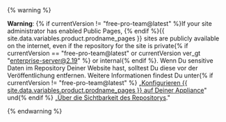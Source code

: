   {% warning %}

  **Warning**: {% if currentVersion != "free-pro-team@latest" %}If your site administrator has enabled Public Pages, {% endif %}{{ site.data.variables.product.prodname_pages }} sites are publicly available on the internet, even if the repository for the site is private{% if currentVersion == "free-pro-team@latest" or currentVersion ver_gt "enterprise-server@2.19" %} or internal{% endif %}. Wenn Du sensitive Daten im Repository Deiner Website hast, solltest Du diese vor der Veröffentlichung entfernen. Weitere Informationen findest Du unter{% if currentVersion != "free-pro-team@latest" %} „[Konfigurieren {{ site.data.variables.product.prodname_pages }} auf Deiner Appliance](/enterprise/admin/installation/configuring-github-pages-on-your-appliance#making-github-pages-publicly-accessible)" und{% endif %} „[Über die Sichtbarkeit des Repositorys](/github/creating-cloning-and-archiving-repositories/about-repository-visibility)."

  {% endwarning %}
